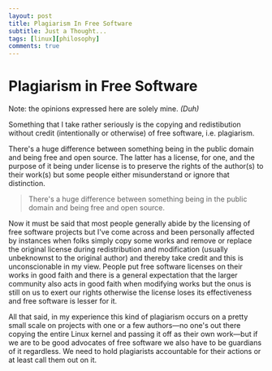 ```yaml
---
layout: post
title: Plagiarism In Free Software
subtitle: Just a Thought...
tags: [linux][philosophy]
comments: true
---
```

# Plagiarism in Free Software


Note: the opinions expressed here are solely mine. _(Duh)_

Something that I take rather seriously is the copying and redistibution without credit (intentionally or otherwise) of free software, i.e. plagiarism.

There's a huge difference between something being in the public domain and being free and open source. The latter has a license, for one, and the purpose of it being under license is to preserve the rights of the author(s) to their work(s) but some people either misunderstand or ignore that distinction.

> There's a huge difference between something being in the public domain and being free and open source.

Now it must be said that most people generally abide by the licensing of free software projects but I've come across and been personally affected by instances when folks simply copy some works and remove or replace the original license during redistribution and modification (usually unbeknownst to the original author) and thereby take credit and this is unconscionable in my view. People put free software licenses on their works in good faith and there is a general expectation that the larger community also acts in good faith when modifying works but the onus is still on us to exert our rights otherwise the license loses its effectiveness and free software is lesser for it.

All that said, in my experience this kind of plagiarism occurs on a pretty small scale on projects with one or a few authors—no one's out there copying the entire Linux kernel and passing it off as their own work—but if we are to be good advocates of free software we also have to be guardians of it regardless. We need to hold plagiarists accountable for their actions or at least call them out on it.
